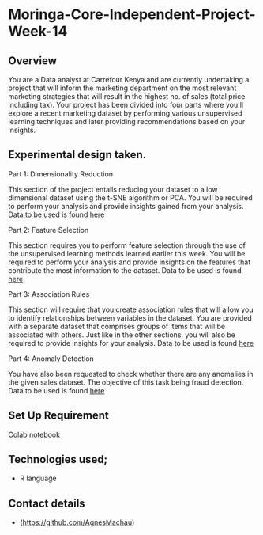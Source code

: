 # Moringa-Core-Independent-Project-Week-14
## Overview

You are a Data analyst at Carrefour Kenya and are currently undertaking a project that will inform the marketing department on the most relevant marketing strategies that will result in the highest no. of sales (total price including tax). Your project has been divided into four parts where you'll explore a recent marketing dataset by performing various unsupervised learning techniques and later providing recommendations based on your insights.

## Experimental design taken.

Part 1: Dimensionality Reduction

This section of the project entails reducing your dataset to a low dimensional dataset using the t-SNE algorithm or PCA. You will be required to perform your analysis and provide insights gained from your analysis. Data to be used is found <a href=http://bit.ly/CarreFourDataset>here</a>


Part 2: Feature Selection

This section requires you to perform feature selection through the use of the unsupervised learning methods learned earlier this week. You will be required to perform your analysis and provide insights on the features that contribute the most information to the dataset. Data to be used is found <a href=http://bit.ly/CarreFourDataset>here</a>


Part 3: Association Rules

This section will require that you create association rules that will allow you to identify relationships between variables in the dataset. You are provided with a separate dataset that comprises groups of items that will be associated with others. Just like in the other sections, you will also be required to provide insights for your analysis. Data to be used is found <a href=http://bit.ly/SupermarketDatasetII>here</a>


Part 4: Anomaly Detection

You have also been requested to check whether there are any anomalies in the given sales dataset. The objective of this task being fraud detection. Data to be used is found <a href=http://bit.ly/CarreFourSalesDataset>here</a>


## Set Up Requirement
Colab notebook


## Technologies used;

 * R language

 

 
 
## Contact details

 * (https://github.com/AgnesMachau)
